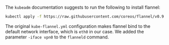 The `kubeadm` documentation suggests to run the following to install flannel:

```bash
kubectl apply -f https://raw.githubusercontent.com/coreos/flannel/v0.9.1/Documentation/kube-flannel.yml
```

The original `kube-flannel.yml` configuration makes flannel bind to the default network interface, which is `eth0` in our case. We added the parameter `-iface vpn0` to the `flanneld` command.
